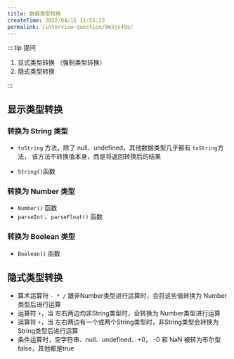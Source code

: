 ```yaml
---
title: 数据类型转换
createTime: 2022/04/15 11:55:23
permalink: /interview-question/9m3js49s/
---
```


::: tip 提问

1. 显式类型转换 （强制类型转换）
2. 隐式类型转换

:::

## 显示类型转换

### 转换为 String 类型

- `toString` 方法，除了 null、undefined，其他数据类型几乎都有 `toString`方法，
  该方法不转换值本身，而是将返回转换后的结果

- `String()`函数

### 转换为 Number 类型

- `Number()` 函数
- `parseInt` 、`parseFloat()` 函数

### 转换为 Boolean 类型

- `Boolean()` 函数

## 隐式类型转换

- 算术运算符 `- * /` 跟非Number类型进行运算时，会将这些值转换为 Number类型后进行运算
- 运算符 `+`，当 左右两边均非String类型时，会转换为 Number类型进行运算
- 运算符 `+`，当 左右两边有一个或两个String类型时，非String类型会转换为String类型后进行运算
- 条件运算时，空字符串、null、undefined、+0， -0 和 NaN 被转为布尔型 false，其他都是true
